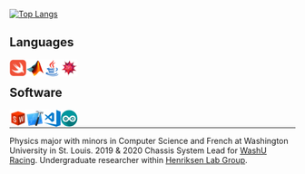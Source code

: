 [![Top
Langs](https://github-readme-stats-jmahlers.vercel.app/api/top-langs/?username=jmahlers&layout=compact&langs_count=8&cache_seconds=150&hide=Limbo)](https://github.com/anuraghazra/github-readme-stats)

## Languages

<a href="https://github.com/jmahlers/TelemetryApp">
    <img align="left" alt="Swift" width="30px"
        src="swift.png" />
</a>
<a href="https://github.com/jmahlers/TS-Optimization-Suite-2019">
<img align="left" alt="MatLAB" width="30px"
    src="matlab.png" />
</a>
 <img align="left" alt="Java" width="30px" src="java.png" />
<a href="https://www.wolfram.com/mathematica/">
    <img align="left" alt="Mathematica" width="30px"
    src="mathematica.png" />
</a>

&nbsp;

## Software

<a href="https://sae.wustl.edu/">
<img align="left" alt="Solidworks" width="30px" src="solidworks.png" />
</a>
<a href="https://github.com/jmahlers/TelemetryApp">
<img align="left" alt="Xcode" width="30px" src="xcode.png" />
</a>
<img align="left" alt="Visual Studio Code" width="30px" src="visual-studio-code.png" />
<img align="left" alt="Arduino" width="30px" src="arduino.png" />


&nbsp;

---
Physics major with minors in Computer Science and French at Washington University in St. Louis. 2019 & 2020 Chassis System Lead for <a href="https://sae.wustl.edu/"> WashU Racing</a>. Undergraduate researcher within <a href="https://web.physics.wustl.edu/henriksen/">Henriksen Lab Group</a>.
